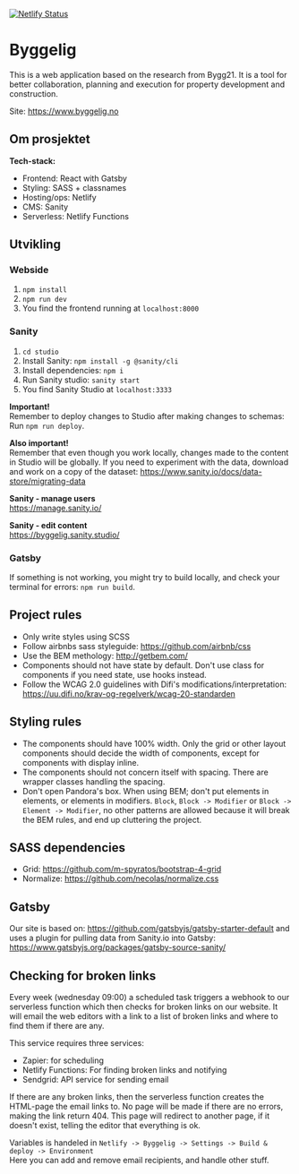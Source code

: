 [![Netlify Status](https://api.netlify.com/api/v1/badges/9c9c731f-0838-48e5-8380-4eb3137cd655/deploy-status)](https://app.netlify.com/sites/byggelig/deploys)

# Byggelig

This is a web application based on the research from Bygg21. It is a tool for better collaboration, planning and execution for property development and construction.

Site: https://www.byggelig.no

## Om prosjektet

**Tech-stack:**

- Frontend: React with Gatsby
- Styling: SASS + classnames
- Hosting/ops: Netlify
- CMS: Sanity
- Serverless: Netlify Functions

## Utvikling

### Webside

1. `npm install`
2. `npm run dev`
3. You find the frontend running at `localhost:8000`

### Sanity

1. `cd studio`
2. Install Sanity: `npm install -g @sanity/cli`
3. Install dependencies: `npm i`
4. Run Sanity studio: `sanity start`
5. You find Sanity Studio at `localhost:3333`

**Important!**<br>
Remember to deploy changes to Studio after making changes to schemas: Run `npm run deploy`.

**Also important!**<br>
Remember that even though you work locally, changes made to the content in Studio will be globally. If you need to experiment with the data, download and work on a copy of the dataset: https://www.sanity.io/docs/data-store/migrating-data

**Sanity - manage users**<br>
https://manage.sanity.io/

**Sanity - edit content**<br>
https://byggelig.sanity.studio/

### Gatsby

If something is not working, you might try to build locally, and check your terminal for errors: `npm run build`.

## Project rules

- Only write styles using SCSS
- Follow airbnbs sass styleguide: https://github.com/airbnb/css
- Use the BEM methology: http://getbem.com/
- Components should not have state by default. Don't use class for components if you need state, use hooks instead.
- Follow the WCAG 2.0 guidelines with Difi's modifications/interpretation: https://uu.difi.no/krav-og-regelverk/wcag-20-standarden

## Styling rules

- The components should have 100% width. Only the grid or other layout components should decide the width of components, except for components with display inline.
- The components should not concern itself with spacing. There are wrapper classes handling the spacing.
- Don't open Pandora's box. When using BEM; don't put elements in elements, or elements in modifiers. `Block`, `Block -> Modifier` or `Block -> Element -> Modifier`, no other patterns are allowed because it will break the BEM rules, and end up cluttering the project.

## SASS dependencies

- Grid: https://github.com/m-spyratos/bootstrap-4-grid
- Normalize: https://github.com/necolas/normalize.css

## Gatsby

Our site is based on: https://github.com/gatsbyjs/gatsby-starter-default and uses a plugin for pulling data from Sanity.io into Gatsby: https://www.gatsbyjs.org/packages/gatsby-source-sanity/

## Checking for broken links

Every week (wednesday 09:00) a scheduled task triggers a webhook to our serverless function which then checks for broken links on our website. It will email the web editors with a link to a list of broken links and where to find them if there are any.

This service requires three services:

- Zapier: for scheduling
- Netlify Functions: For finding broken links and notifying
- Sendgrid: API service for sending email

If there are any broken links, then the serverless function creates the HTML-page the email links to. No page will be made if there are no errors, making the link return 404. This page will redirect to another page, if it doesn't exist, telling the editor that everything is ok.

Variables is handeled in `Netlify -> Byggelig -> Settings -> Build & deploy -> Environment`<br>
Here you can add and remove email recipients, and handle other stuff.
